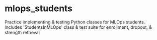 # mlops_students
Practice implementing &amp; testing Python classes for MLOps students. Includes 'StudentsInMLOps' class &amp; test suite for enrollment, dropout, &amp; strength retrieval
